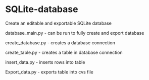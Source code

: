 # SQLite-database

Create an editable and exportable SQLite database

database_main.py - can be run to fully create and export database 

create_database.py - creates a database connection

create_table.py - creates a table in database connection

insert_data.py - inserts rows into table

Export_data.py - exports table into cvs file
